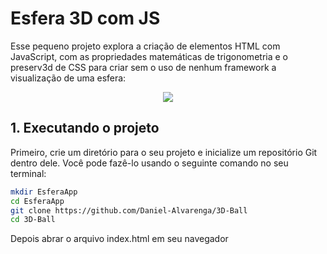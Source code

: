 # Esfera 3D com JS
Esse pequeno projeto explora a criação de elementos HTML com JavaScript, com as propriedades matemáticas de trigonometria e o preserv3d de CSS para criar sem o uso de nenhum framework a visualização de uma esfera:

<p align="center">
  <img src="https://github.com/Daniel-Alvarenga/3D-Ball/assets/128755697/77f15262-924f-4e7d-847b-e8a3438ba7f3"/>
</p>

## 1. Executando o projeto

Primeiro, crie um diretório para o seu projeto e inicialize um repositório Git dentro dele. Você pode fazê-lo usando o seguinte comando no seu terminal:

```bash
mkdir EsferaApp
cd EsferaApp
git clone https://github.com/Daniel-Alvarenga/3D-Ball
cd 3D-Ball
```

Depois abrar o arquivo index.html em seu navegador
